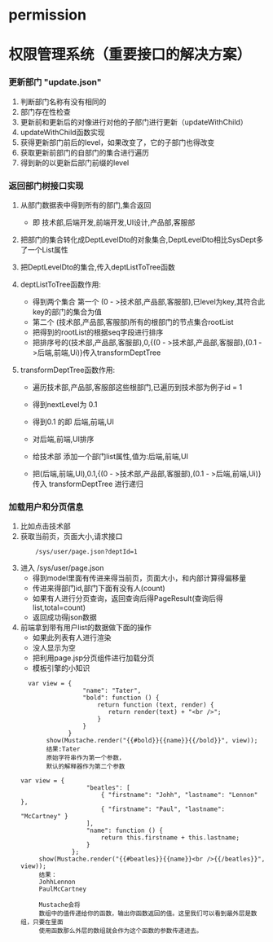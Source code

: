 
# permission
权限管理系统（重要接口的解决方案）
=======
### 更新部门 "update.json"

1. 判断部门名称有没有相同的
2. 部门存在性检查
3. 更新前和更新后的对像进行对他的子部门进行更新（updateWithChild）
4. updateWithChild函数实现
5. 获得更新部门前后的level，如果改变了，它的子部门也得改变
6. 获取更新前部门的自部门的集合进行遍历
7. 得到新的以更新后部门前缀的level





### 返回部门树接口实现
1. 从部门数据表中得到所有的部门,集合返回

    - 即 技术部,后端开发,前端开发,UI设计,产品部,客服部

2. 把部门的集合转化成DeptLevelDto的对象集合,DeptLevelDto相比SysDept多了一个List<DeptLevelDto>属性

3. 把DeptLevelDto的集合,传入deptListToTree函数

4. deptListToTree函数作用:

    - 得到两个集合 第一个 (0 - >技术部,产品部,客服部),已level为key,其符合此key的部门的集合为值
    - 第二个 (技术部,产品部,客服部)所有的根部门的节点集合rootList
    - 把得到的rootList的根据seq字段进行排序
    - 把排序号的(技术部,产品部,客服部),0,{(0 - >技术部,产品部,客服部),(0.1 - >后端,前端,Ui)}传入transformDeptTree

5. transformDeptTree函数作用:

    - 遍历技术部,产品部,客服部这些根部门,已遍历到技术部为例子id = 1
    - 得到nextLevel为 0.1
    - 得到0.1 的即 后端,前端,UI
    - 对后端,前端,UI排序
    - 给技术部 添加一个部门list属性,值为:后端,前端,UI

    - 把(后端,前端,UI),0.1,{(0 - >技术部,产品部,客服部),(0.1 - >后端,前端,Ui)} 传入
      transformDeptTree 进行递归

### 加载用户和分页信息

1. 比如点击技术部
2. 获取当前页，页面大小,请求接口
    ```
        /sys/user/page.json?deptId=1
    ```
3. 进入 /sys/user/page.json
    - 得到model里面有传进来得当前页，页面大小，和内部计算得偏移量
    - 传进来得部门id,部门下面有没有人(count)
    - 如果有人进行分页查询，返回查询后得PageResult(查询后得list,total=count)
    - 返回成功得json数据
4. 前端拿到带有用户list的数据做下面的操作
    - 如果此列表有人进行渲染
    - 没人显示为空
    - 把利用page.jsp分页组件进行加载分页
    - 模板引擎的小知识
    ```
      var view = {
                     "name": "Tater",
                     "bold": function () {
                         return function (text, render) {
                            return render(text) + "<br />";
                         }
                     }
                 }
           show(Mustache.render("{{#bold}}{{name}}{{/bold}}", view));
           结果:Tater
           原始字符串作为第一个参数，
           默认的解释器作为第二个参数
    ```
    ```
    var view = {
                      "beatles": [
                          { "firstname": "Johh", "lastname": "Lennon" },
                          { "firstname": "Paul", "lastname": "McCartney" }
                      ],
                      "name": function () {
                          return this.firstname + this.lastname;
                      }
                  };
         show(Mustache.render("{{#beatles}}{{name}}<br />{{/beatles}}", view));
         结果：
         JohhLennon
         PaulMcCartney
         
         Mustache会将
         数组中的值传递给你的函数，输出你函数返回的值。这里我们可以看到最外层是数组，只要在里面
         使用函数那么外层的数组就会作为这个函数的参数传递进去。
    ```